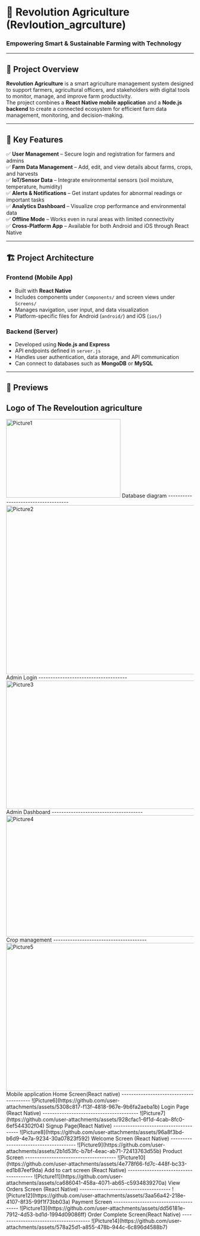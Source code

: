 # 🌾 Revolution Agriculture (Revloution_agrculture)

### Empowering Smart & Sustainable Farming with Technology

---

## 📘 Project Overview

**Revolution Agriculture** is a smart agriculture management system designed to support farmers, agricultural officers, and stakeholders with digital tools to monitor, manage, and improve farm productivity.  
The project combines a **React Native mobile application** and a **Node.js backend** to create a connected ecosystem for efficient farm data management, monitoring, and decision-making.

---

## 🚀 Key Features

✅ **User Management** – Secure login and registration for farmers and admins  
✅ **Farm Data Management** – Add, edit, and view details about farms, crops, and harvests  
✅ **IoT/Sensor Data** – Integrate environmental sensors (soil moisture, temperature, humidity)  
✅ **Alerts & Notifications** – Get instant updates for abnormal readings or important tasks  
✅ **Analytics Dashboard** – Visualize crop performance and environmental data  
✅ **Offline Mode** – Works even in rural areas with limited connectivity  
✅ **Cross-Platform App** – Available for both Android and iOS through React Native

---

## 🏗️ Project Architecture

### **Frontend (Mobile App)**
- Built with **React Native**
- Includes components under `Components/` and screen views under `Screens/`
- Manages navigation, user input, and data visualization
- Platform-specific files for Android (`android/`) and iOS (`ios/`)

### **Backend (Server)**
- Developed using **Node.js and Express**
- API endpoints defined in `server.js`
- Handles user authentication, data storage, and API communication
- Can connect to databases such as **MongoDB** or **MySQL**

---

## 📂 Previews
Logo of The Reveloution agriculture
------------------------------------
<img width="307" height="211" alt="Picture1" src="https://github.com/user-attachments/assets/0eb32820-3ea5-4194-85ba-fde06c2af7e3" />
Database diagram
------------------------------------
<img width="923" height="454" alt="Picture2" src="https://github.com/user-attachments/assets/c100fef6-6cfb-421a-8ca1-32b260a68a57" />
Admin Login
-------------------------------------
<img width="624" height="344" alt="Picture3" src="https://github.com/user-attachments/assets/a9d1b7aa-0e35-41e4-ad23-fc1fd40e3c3a" />
Admin Dashboard
--------------------------------------
<img width="624" height="326" alt="Picture4" src="https://github.com/user-attachments/assets/6c0a3caa-2593-4941-987b-af9ee88d3d37" />
Crop management
---------------------------------------
<img width="624" height="397" alt="Picture5" src="https://github.com/user-attachments/assets/e24c3e5f-2ff6-4f46-ad8c-2d9559299770" />
Mobile application Home Screen(React native)
----------------------------------------
![Picture6](https://github.com/user-attachments/assets/5308c817-f13f-4818-967e-9b6fa2aeba1b)
Login Page (React Native)
----------------------------------------
![Picture7](https://github.com/user-attachments/assets/928cfac1-6f1d-4cab-8fc0-6ef544302f04)
Signup Page(React Native)
--------------------------------------
![Picture8](https://github.com/user-attachments/assets/96a8f3bd-b6d9-4e7a-9234-30a07823f592)
Welcome Screen (React Native)
--------------------------------------
![Picture9](https://github.com/user-attachments/assets/2b1d53fc-b7bf-4eac-ab71-72413763d55b)
Product Screen
--------------------------------------
![Picture10](https://github.com/user-attachments/assets/4e778f66-fd7c-448f-bc33-ed1b87eef9da)
Add to cart screen (React Native)
--------------------------------------
![Picture11](https://github.com/user-attachments/assets/ca686041-458a-4071-ab65-c5934839270a)
View Orders Screen (React Native)
--------------------------------------
![Picture12](https://github.com/user-attachments/assets/3aa56a42-218e-4107-8f35-99f1f73bb03a)
Payment Screen
--------------------------------------
![Picture13](https://github.com/user-attachments/assets/dd56181e-7912-4d53-bd1d-1994d09086ff)
Order Complete Screen(React Native)
---------------------------------------
![Picture14](https://github.com/user-attachments/assets/578a25d1-a855-478b-944c-6c896d4588b7)



